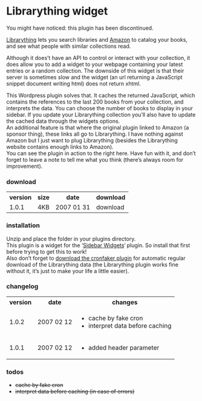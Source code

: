 <!--
  date: 2007-01-28
  modified: 2007-01-28
  slug: wordpress-plugin-librarything-widget
  type: post
-->

# Librarything widget

<p class="notice">You might have noticed: this plugin has been discontinued.</p>
<p><a href="http://www.librarything.com/" target="librarything">Librarything</a> lets you search libraries and <a href="http://www.amazon.com/" target="amazon">Amazon</a> to catalog your books, and see what people with similar collections read.</p>
<p>Although it does&#8217;t have an API to control or interact with your collection, it does allow you to add a widget to your webpage containing your latest entries or a random collection. The downside of this widget is that their server is sometimes slow and the widget (an url returning a JavaScript snippet document writing html) does not return xhtml.</p>
<p>This Wordpress plugin solves that. It caches the returned JavaScript, which contains the references to the last 200 books from your collection, and interprets the data. You can choose the number of books to display in your sidebar. If you update your Librarything collection you&#8217;ll also have to update the cached data through the widgets options.<br />
An additional feature is that where the original plugin linked to Amazon (a sponsor thing), these links all go to Librarything. I have nothing against Amazon but I just want to plug Librarything (besides the Librarything website contains enough links to Amazon).<br />
You can see the plugin in action to the right here. Have fun with it, and don&#8217;t forget to leave a note to tell me what you think (there&#8217;s always room for improvement).</p>
<h3>download</h3>
<table cellpadding="0" cellspacing="0" class="download">
<tr>
<th>version</th>
<th>size</th>
<th>date</th>
<th>download</th>
</tr>
<tr>
<td>1.0.1</td>
<td>4KB</td>
<td>2007 01 31</td>
<td>download</td>
</tr>
</table>
<p />
<h3>installation</h3>
<p>Unzip and place the folder in your plugins directory.<br />
This plugin is a widget for the &#8216;<a href="http://automattic.com/code/widgets/" target="sidebar">Sidebar Widgets</a>&#8216; plugin. So install that first before trying to get this to work!<br />
Also don&#8217;t forget to <a href="?page_id=288">download the cronfaker plugin</a> for automatic regular download of the Librarything data (the Librarything plugin works fine without it, it&#8217;s just to make your life a little easier).</p>
<h3>changelog</h3>
<table width="100%">
<tr>
<th>version</th>
<th>date</th>
<th>changes</th>
</tr>
<tr>
<td>1.0.2</td>
<td>2007 02 12</td>
<td>
<ul>
<li>cache by fake cron</li>
<li>interpret data before caching</li>
</ul>
</td>
</tr>
<tr>
<td>1.0.1</td>
<td>2007 02 12</td>
<td>
<ul>
<li>added header parameter</li>
</ul>
</td>
</tr>
</table>
<p />
<h3>todos</h3>
<ul>
<li><strike>cache by fake cron</strike></li>
<li><strike>interpret data before caching (in case of errors)</strike></li>
</ul>
